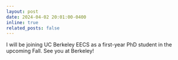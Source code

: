 ```yaml
---
layout: post
date: 2024-04-02 20:01:00-0400
inline: true
related_posts: false
---
```


I will be joining UC Berkeley EECS as a first-year PhD student in the upcoming Fall. See you at Berkeley!

